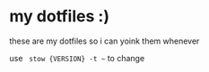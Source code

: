 # my dotfiles :)
these are my dotfiles so i can yoink them whenever


use ` stow {VERSION} -t ~` to change
